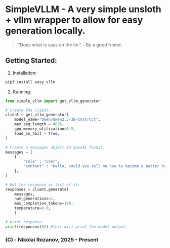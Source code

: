# SimpleVLLM - A very simple unsloth + vllm wrapper to allow for easy generation locally.

> "Does what is says on the tin." - By a good friend.

## Getting Started:

1. Installation:
```bash
pip3 install easy_vllm
```

2. Running:
```python
from simple_vllm import get_vllm_generator

# Create the client.
client = get_vllm_generator(
    model_name="Qwen/Qwen2.5-3B-Instruct",
    max_seq_length = 4096,
    gpu_memory_utilization=0.5,
    load_in_4bit = True,
)

# Create a messages object in OpenAI format.
messages = [
    {
        "role" : "user",
        "content" : "Hello, could you tell me how to become a better human?",
    },
]

# Get the response as list of str
responses = client.generate(
    messages, 
    num_generations=1,
    max_completion_tokens=100,
    temperature=0.0,
    )

# print response.
print(responses[0]) #this will print the model output.
```

### (C) - Nikolai Rozanov, 2025 - Present